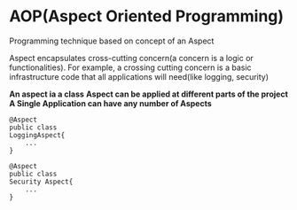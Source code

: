 # AOP(Aspect Oriented Programming)   

Programming technique based on concept of an Aspect    

Aspect encapsulates cross-cutting concern(a concern is a logic or functionalities). For example, a crossing cutting concern is a basic infrastructure code that all applications will need(like logging, security)    


**An aspect ia a class**
**Aspect can be applied at different parts of the project**
**A Single Application can have any number of Aspects**


```
@Aspect 
public class
LoggingAspect{
	...
}

@Aspect
public class
Security Aspect{
	...
}
```   



